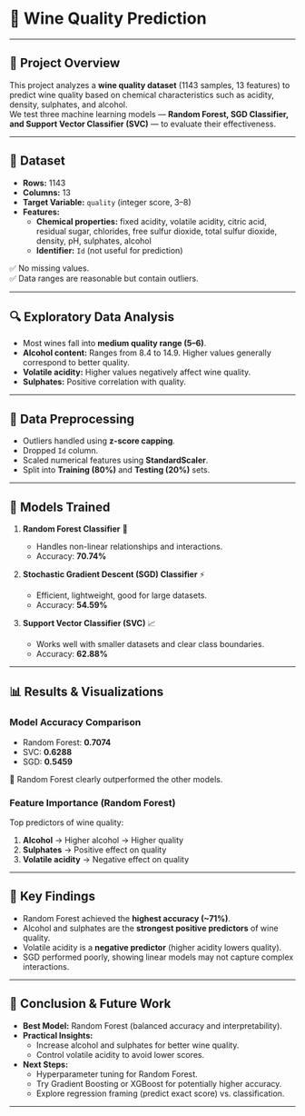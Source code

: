 # 🍷 Wine Quality Prediction



---

## 📌 Project Overview
This project analyzes a **wine quality dataset** (1143 samples, 13 features) to predict wine quality based on chemical characteristics such as acidity, density, sulphates, and alcohol.  
We test three machine learning models — **Random Forest, SGD Classifier, and Support Vector Classifier (SVC)** — to evaluate their effectiveness.

---

## 📂 Dataset
- **Rows:** 1143  
- **Columns:** 13  
- **Target Variable:** `quality` (integer score, 3–8)  
- **Features:**  
  - **Chemical properties:** fixed acidity, volatile acidity, citric acid, residual sugar, chlorides, free sulfur dioxide, total sulfur dioxide, density, pH, sulphates, alcohol  
  - **Identifier:** `Id` (not useful for prediction)

✅ No missing values.  
✅ Data ranges are reasonable but contain outliers.  

---

## 🔍 Exploratory Data Analysis
- Most wines fall into **medium quality range (5–6)**.  
- **Alcohol content:** Ranges from 8.4 to 14.9. Higher values generally correspond to better quality.  
- **Volatile acidity:** Higher values negatively affect wine quality.  
- **Sulphates:** Positive correlation with quality.  

---

## 🧹 Data Preprocessing
- Outliers handled using **z-score capping**.  
- Dropped `Id` column.  
- Scaled numerical features using **StandardScaler**.  
- Split into **Training (80%)** and **Testing (20%)** sets.  

---

## 🤖 Models Trained
1. **Random Forest Classifier** 🌲  
   - Handles non-linear relationships and interactions.  
   - Accuracy: **70.74%**  

2. **Stochastic Gradient Descent (SGD) Classifier** ⚡  
   - Efficient, lightweight, good for large datasets.  
   - Accuracy: **54.59%**  

3. **Support Vector Classifier (SVC)** 📈  
   - Works well with smaller datasets and clear class boundaries.  
   - Accuracy: **62.88%**  

---

## 📊 Results & Visualizations
### Model Accuracy Comparison
- Random Forest: **0.7074**  
- SVC: **0.6288**  
- SGD: **0.5459**

📌 Random Forest clearly outperformed the other models.

### Feature Importance (Random Forest)
Top predictors of wine quality:
1. **Alcohol** → Higher alcohol → Higher quality  
2. **Sulphates** → Positive effect on quality  
3. **Volatile acidity** → Negative effect on quality  

---

## 📝 Key Findings
- Random Forest achieved the **highest accuracy (~71%)**.  
- Alcohol and sulphates are the **strongest positive predictors** of wine quality.  
- Volatile acidity is a **negative predictor** (higher acidity lowers quality).  
- SGD performed poorly, showing linear models may not capture complex interactions.  

---

## 🚀 Conclusion & Future Work
- **Best Model:** Random Forest (balanced accuracy and interpretability).  
- **Practical Insights:**  
  - Increase alcohol and sulphates for better wine quality.  
  - Control volatile acidity to avoid lower scores.  
- **Next Steps:**  
  - Hyperparameter tuning for Random Forest.  
  - Try Gradient Boosting or XGBoost for potentially higher accuracy.  
  - Explore regression framing (predict exact score) vs. classification.  

---
